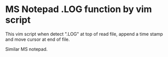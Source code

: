 # MS Notepad .LOG function by vim script

This vim script when detect ".LOG" at top of read file, append a time stamp and move cursor at end of file.

Similar MS notepad.
